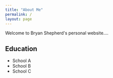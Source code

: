 ```yaml
---
title: "About Me"
permalink: /
layout: page
---
```


Welcome to Bryan Shepherd's personal website....


## Education
- School A
- School B
- School C
